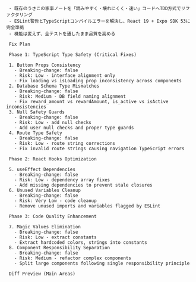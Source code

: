 
     - 既存のうさこの家事ノートを「読みやすく・壊れにくく・速い」コードへTDD方式でリファクタリング
     - ESLint警告とTypeScriptコンパイルエラーを解決し、React 19 + Expo SDK 53に完全準拠
     - 機能は変えず、全テストを通したまま品質を高める

     Fix Plan

     Phase 1: TypeScript Type Safety (Critical Fixes)

     1. Button Props Consistency
       - Breaking-change: false
       - Risk: Low - interface alignment only
       - Fix loading vs isLoading prop inconsistency across components
     2. Database Schema Type Mismatches
       - Breaking-change: false
       - Risk: Medium - DB field naming alignment
       - Fix reward_amount vs rewardAmount, is_active vs isActive inconsistencies
     3. Null Safety Guards
       - Breaking-change: false
       - Risk: Low - add null checks
       - Add user null checks and proper type guards
     4. Route Type Safety
       - Breaking-change: false
       - Risk: Low - route string corrections
       - Fix invalid route strings causing navigation TypeScript errors

     Phase 2: React Hooks Optimization

     5. useEffect Dependencies
       - Breaking-change: false
       - Risk: Low - dependency array fixes
       - Add missing dependencies to prevent stale closures
     6. Unused Variables Cleanup
       - Breaking-change: false
       - Risk: Very Low - code cleanup
       - Remove unused imports and variables flagged by ESLint

     Phase 3: Code Quality Enhancement

     7. Magic Values Elimination
       - Breaking-change: false
       - Risk: Low - extract constants
       - Extract hardcoded colors, strings into constants
     8. Component Responsibility Separation
       - Breaking-change: false
       - Risk: Medium - refactor complex components
       - Split large components following single responsibility principle

     Diff Preview (Main Areas)
